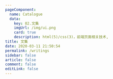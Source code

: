 ```yaml
---
pageComponent: 
  name: Catalogue
  data: 
    key: 02.文集
    imgUrl: /img/ui.png
    card: true
    description: html(5)/css(3)，前端页面相关技术,
title: 文集
date: 2020-03-11 21:50:54
permalink: /writings
sidebar: false
article: false
comment: false
editLink: false
---
```

